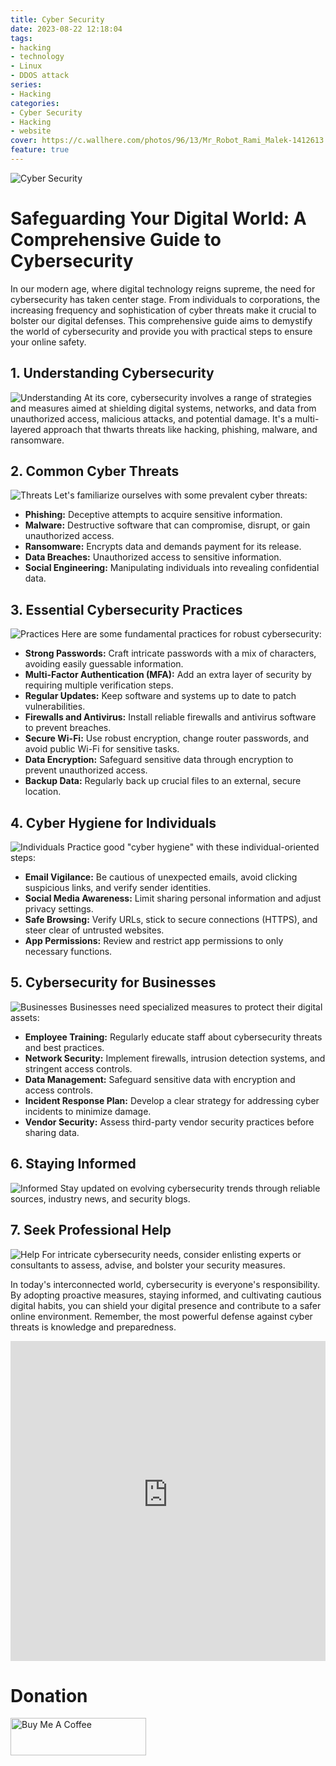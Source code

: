 ```yaml
---
title: Cyber Security
date: 2023-08-22 12:18:04
tags:
- hacking
- technology
- Linux
- DDOS attack
series:
- Hacking
categories:
- Cyber Security
- Hacking
- website
cover: https://c.wallhere.com/photos/96/13/Mr_Robot_Rami_Malek-1412613.jpg!d
feature: true
---
```

![Cyber Security](https://c.wallhere.com/photos/96/13/Mr_Robot_Rami_Malek-1412613.jpg!d)

# Safeguarding Your Digital World: A Comprehensive Guide to Cybersecurity

In our modern age, where digital technology reigns supreme, the need for cybersecurity has taken center stage. From individuals to corporations, the increasing frequency and sophistication of cyber threats make it crucial to bolster our digital defenses. This comprehensive guide aims to demystify the world of cybersecurity and provide you with practical steps to ensure your online safety.

## 1. Understanding Cybersecurity
![Understanding](https://g.foolcdn.com/editorial/images/610632/digital-cybersecurity-concept.jpg)
At its core, cybersecurity involves a range of strategies and measures aimed at shielding digital systems, networks, and data from unauthorized access, malicious attacks, and potential damage. It's a multi-layered approach that thwarts threats like hacking, phishing, malware, and ransomware.

## 2. Common Cyber Threats
![Threats](https://cdn.technadu.com/wp-content/uploads/2020/02/hacker.jpg)
Let's familiarize ourselves with some prevalent cyber threats:

- **Phishing:** Deceptive attempts to acquire sensitive information.
- **Malware:** Destructive software that can compromise, disrupt, or gain unauthorized access.
- **Ransomware:** Encrypts data and demands payment for its release.
- **Data Breaches:** Unauthorized access to sensitive information.
- **Social Engineering:** Manipulating individuals into revealing confidential data.

## 3. Essential Cybersecurity Practices
![Practices](https://images2.alphacoders.com/227/227292.png)
Here are some fundamental practices for robust cybersecurity:

- **Strong Passwords:** Craft intricate passwords with a mix of characters, avoiding easily guessable information.
- **Multi-Factor Authentication (MFA):** Add an extra layer of security by requiring multiple verification steps.
- **Regular Updates:** Keep software and systems up to date to patch vulnerabilities.
- **Firewalls and Antivirus:** Install reliable firewalls and antivirus software to prevent breaches.
- **Secure Wi-Fi:** Use robust encryption, change router passwords, and avoid public Wi-Fi for sensitive tasks.
- **Data Encryption:** Safeguard sensitive data through encryption to prevent unauthorized access.
- **Backup Data:** Regularly back up crucial files to an external, secure location.

## 4. Cyber Hygiene for Individuals
![Individuals](https://ebs-integrator.com/wp-content/uploads/2021/06/CyberSecurityRoadmap-1024x566.png)
Practice good "cyber hygiene" with these individual-oriented steps:

- **Email Vigilance:** Be cautious of unexpected emails, avoid clicking suspicious links, and verify sender identities.
- **Social Media Awareness:** Limit sharing personal information and adjust privacy settings.
- **Safe Browsing:** Verify URLs, stick to secure connections (HTTPS), and steer clear of untrusted websites.
- **App Permissions:** Review and restrict app permissions to only necessary functions.

## 5. Cybersecurity for Businesses
![Businesses](https://2.bp.blogspot.com/-IADidIr6y4g/WNEiVNVeMDI/AAAAAAAAfu0/dAht1c9kr0Ecr2On5VZsk9bAGQKjqE5hACLcB/s1600/cybersecurity+domains+v2.0+henry+jiang+crop.jpg)
Businesses need specialized measures to protect their digital assets:

- **Employee Training:** Regularly educate staff about cybersecurity threats and best practices.
- **Network Security:** Implement firewalls, intrusion detection systems, and stringent access controls.
- **Data Management:** Safeguard sensitive data with encryption and access controls.
- **Incident Response Plan:** Develop a clear strategy for addressing cyber incidents to minimize damage.
- **Vendor Security:** Assess third-party vendor security practices before sharing data.

## 6. Staying Informed
![Informed](https://www.analyticsinsight.net/wp-content/uploads/2020/08/Cybersecurity.jpg)
Stay updated on evolving cybersecurity trends through reliable sources, industry news, and security blogs.

## 7. Seek Professional Help
![Help](https://www.nuyew.academy/wp-content/uploads/2021/01/A-Day-in-the-Life-of-a-Cyber-Security-Specialist.jpeg)
For intricate cybersecurity needs, consider enlisting experts or consultants to assess, advise, and bolster your security measures.

In today's interconnected world, cybersecurity is everyone's responsibility. By adopting proactive measures, staying informed, and cultivating cautious digital habits, you can shield your digital presence and contribute to a safer online environment. Remember, the most powerful defense against cyber threats is knowledge and preparedness.


<iframe width="100%" height="512" src="https://www.youtube-nocookie.com/embed/aP8yrkkLWlM" title="YouTube video player" frameborder="0" allow="accelerometer; autoplay; clipboard-write; encrypted-media; gyroscope; picture-in-picture; web-share" allowfullscreen></iframe>


# Donation
<a href="https://www.buymeacoffee.com/mistrysiddh" target="_blank"><img src="https://cdn.buymeacoffee.com/buttons/v2/default-yellow.png" alt="Buy Me A Coffee" style="height: 60px !important;width: 217px !important;" ></a>
